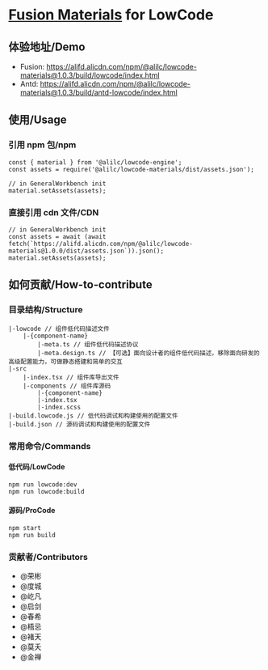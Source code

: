 # [Fusion Materials](https://github.com/alibaba-fusion/next) for LowCode

## 体验地址/Demo

- Fusion: <https://alifd.alicdn.com/npm/@alilc/lowcode-materials@1.0.3/build/lowcode/index.html>
- Antd: <https://alifd.alicdn.com/npm/@alilc/lowcode-materials@1.0.3/build/antd-lowcode/index.html>

## 使用/Usage

### 引用 npm 包/npm

```
const { material } from '@alilc/lowcode-engine';
const assets = require('@alilc/lowcode-materials/dist/assets.json');

// in GeneralWorkbench init
material.setAssets(assets);
```

### 直接引用 cdn 文件/CDN

```
// in GeneralWorkbench init
const assets = await (await fetch(`https://alifd.alicdn.com/npm/@alilc/lowcode-materials@1.0.0/dist/assets.json`)).json();
material.setAssets(assets);
```

## 如何贡献/How-to-contribute

### 目录结构/Structure

```
|-lowcode // 组件低代码描述文件
    |-{component-name}
        |-meta.ts // 组件低代码描述协议
        |-meta.design.ts // 【可选】面向设计者的组件低代码描述，移除面向研发的高级配置能力，可做静态搭建和简单的交互
|-src
    |-index.tsx // 组件库导出文件
    |-components // 组件库源码
        |-{component-name}
        |-index.tsx
        |-index.scss
|-build.lowcode.js // 低代码调试和构建使用的配置文件
|-build.json // 源码调试和构建使用的配置文件
```

### 常用命令/Commands

#### 低代码/LowCode

```
npm run lowcode:dev
npm run lowcode:build
```

#### 源码/ProCode

```
npm start
npm run build
```

### 贡献者/Contributors

- @荣彬
- @度城
- @屹凡
- @启剑
- @春希
- @梧忌
- @褚天
- @莫夭
- @金禅
